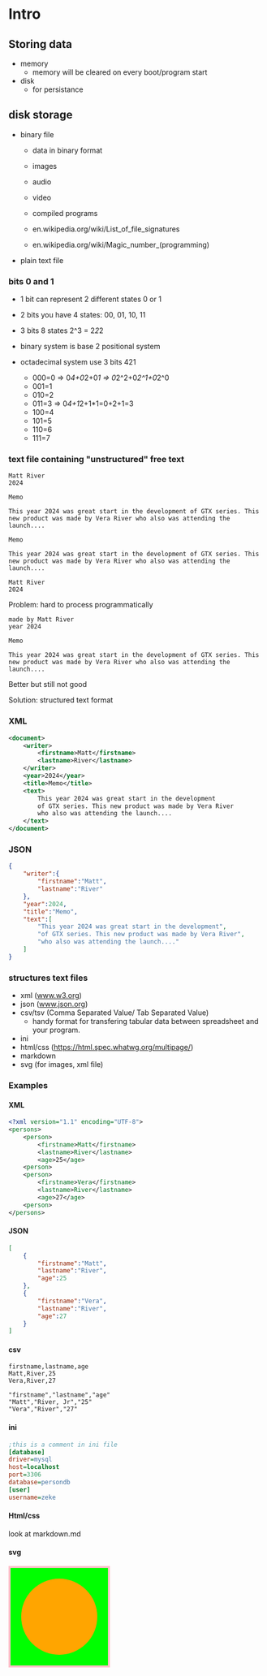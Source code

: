 # Intro

## Storing data

-   memory
    -   memory will be cleared on every boot/program start
-   disk
    -   for persistance

## disk storage

- binary file
    - data in binary format
    - images
    - audio
    - video
    - compiled programs

    -   en.wikipedia.org/wiki/List_of_file_signatures
    -   en.wikipedia.org/wiki/Magic_number_(programming)

- plain text file

### bits 0 and 1
-   1 bit can represent 2 different states 0 or 1
-   2 bits you have 4 states: 00, 01, 10, 11
-   3 bits 8 states 2^3 = 2*2*2
-   binary system is base 2 positional system

-   octadecimal system use 3 bits
        421
    -   000=0 => 0*4+0*2+0*1 => 0*2^2+0*2^1+0*2^0
    -   001=1
    -   010=2
    -   011=3 => 0*4+1*2+1*1=0+2+1=3
    -   100=4
    -   101=5
    -   110=6
    -   111=7

<div style="page-break-after:always;"></div>   

   

### text file containing "unstructured" free text

```
Matt River
2024

Memo

This year 2024 was great start in the development of GTX series. This
new product was made by Vera River who also was attending the launch....
```

```
Memo

This year 2024 was great start in the development of GTX series. This
new product was made by Vera River who also was attending the launch....

Matt River
2024
```

Problem: hard to process programmatically

```
made by Matt River
year 2024

Memo

This year 2024 was great start in the development of GTX series. This
new product was made by Vera River who also was attending the launch....
```

Better but still not good

<div style="page-break-after:always;"></div>

Solution: structured text format

### XML

```xml
<document>
    <writer>
        <firstname>Matt</firstname>
        <lastname>River</lastname>
    </writer>
    <year>2024</year>
    <title>Memo</title>
    <text>
        This year 2024 was great start in the development 
        of GTX series. This new product was made by Vera River
        who also was attending the launch....
    </text>
</document>
```

### JSON

```json
{
    "writer":{
        "firstname":"Matt",
        "lastname":"River"
    },
    "year":2024,
    "title":"Memo",
    "text":[
        "This year 2024 was great start in the development", 
        "of GTX series. This new product was made by Vera River",
        "who also was attending the launch...."
    ]
}
```
<div style="page-break-after:always;"></div>

### structures text files
-   xml (www.w3.org)
-   json (www.json.org)
-   csv/tsv (Comma Separated Value/ Tab Separated Value)
    - handy format for transfering tabular data between spreadsheet and your program.
-   ini
-   html/css (https://html.spec.whatwg.org/multipage/)
-   markdown
-   svg (for images, xml file)

### Examples

#### XML
```xml
<?xml version="1.1" encoding="UTF-8">
<persons>
    <person>
        <firstname>Matt</firstname>
        <lastname>River</lastname>
        <age>25</age>
    <person>
    <person>
        <firstname>Vera</firstname>
        <lastname>River</lastname>
        <age>27</age>
    <person>
</persons>
```

#### JSON

```json
[
    {
        "firstname":"Matt",
        "lastname":"River",
        "age":25
    },
    {
        "firstname":"Vera",
        "lastname":"River",
        "age":27
    }
]
```
<div style="page-break-after:always;"></div>

#### csv

```csv
firstname,lastname,age
Matt,River,25
Vera,River,27
```

```csv
"firstname","lastname","age"
"Matt","River, Jr","25"
"Vera","River","27"
```

#### ini
```ini
;this is a comment in ini file
[database]
driver=mysql
host=localhost
port=3306
database=persondb
[user]
username=zeke
```

#### Html/css
look at markdown.md

#### svg

<svg width="200" height="200">
    <rect x="2" y="2" width="196" height="196"
        fill="lime" stroke-width="4" stroke="pink" />
    <circle cx="100" cy="100" r="75" fill="orange" />
</svg>
